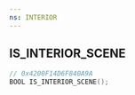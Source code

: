 ```yaml
---
ns: INTERIOR
---
```

## IS_INTERIOR_SCENE

```c
// 0x4200F14D6F840A9A
BOOL IS_INTERIOR_SCENE();
```


